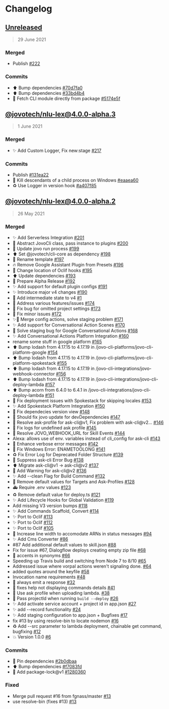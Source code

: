 # Changelog
## [Unreleased](https://github.com/rubenaeg/jovo-cli/compare/@jovotech/nlu-lex@4.0.0-alpha.3...HEAD)

> 29 June 2021

### Merged
- Publish [#222](https://github.com/rubenaeg/jovo-cli/pull/222)

### Commits 
- :arrow_up: Bump dependencies [#70d7fa0](https://github.com/rubenaeg/jovo-cli/commit/70d7fa0d9de0b22bea51da3bf632f8dfa75be9fa)
- :arrow_up: Bump dependencies [#33bd4b4](https://github.com/rubenaeg/jovo-cli/commit/33bd4b4628dd8c3d694dd2957126aee73c4ea415)
- :bug: Fetch CLI module directly from package [#5174e5f](https://github.com/rubenaeg/jovo-cli/commit/5174e5fa80857a9be3f8313f0cb0659d14433252)

## [@jovotech/nlu-lex@4.0.0-alpha.3](https://github.com/rubenaeg/jovo-cli/compare/@jovotech/nlu-lex@4.0.0-alpha.2...@jovotech/nlu-lex@4.0.0-alpha.3)

> 1 June 2021

### Merged
- ✨ Add Custom Logger, Fix new:stage [#217](https://github.com/rubenaeg/jovo-cli/pull/217)

### Commits 
- Publish [#131ea22](https://github.com/rubenaeg/jovo-cli/commit/131ea22b04f59676a4099f13cacab478ca58035e)
- :bug: Kill descendants of a child process on Windows [#eaaea60](https://github.com/rubenaeg/jovo-cli/commit/eaaea60633f0c5fed42d5f45d384d4385fd580e6)
- :recycle: Use Logger in version hook [#a407f85](https://github.com/rubenaeg/jovo-cli/commit/a407f85daf95150b08419dee6daf7fd3bdd049fd)

## [@jovotech/nlu-lex@4.0.0-alpha.2]()

> 26 May 2021

### Merged
- ✨ Add Serverless Integration [#201](https://github.com/rubenaeg/jovo-cli/pull/201)
- 🚚 Abstract JovoCli class, pass instance to plugins [#200](https://github.com/rubenaeg/jovo-cli/pull/200)
- 🔨 Update jovo run process [#199](https://github.com/rubenaeg/jovo-cli/pull/199)
- ⬆️ Set @jovotech/cli-core as dependency [#198](https://github.com/rubenaeg/jovo-cli/pull/198)
- 🚚 Rename template [#197](https://github.com/rubenaeg/jovo-cli/pull/197)
- 🔥 Remove Google Assistant Plugin from Presets [#196](https://github.com/rubenaeg/jovo-cli/pull/196)
- 🐛 Change location of Oclif hooks [#195](https://github.com/rubenaeg/jovo-cli/pull/195)
- ⬆️ Update dependencies [#193](https://github.com/rubenaeg/jovo-cli/pull/193)
- 🔖 Prepare Alpha Release [#192](https://github.com/rubenaeg/jovo-cli/pull/192)
- ✨ Add support for default plugin configs [#191](https://github.com/rubenaeg/jovo-cli/pull/191)
- ✨ Introduce major v4 changes [#190](https://github.com/rubenaeg/jovo-cli/pull/190)
- 🚧 Add intermediate state to v4 [#1](https://github.com/rubenaeg/jovo-cli/pull/1)
- 🐛 Address various features/issues [#174](https://github.com/rubenaeg/jovo-cli/pull/174)
- 🐛 Fix bug for omitted project settings [#173](https://github.com/rubenaeg/jovo-cli/pull/173)
- 🐛 Fix minor issues [#172](https://github.com/rubenaeg/jovo-cli/pull/172)
- ✨🐛 Merge config actions, solve staging problem [#171](https://github.com/rubenaeg/jovo-cli/pull/171)
- ✨ Add support for Conversational Action Scenes [#170](https://github.com/rubenaeg/jovo-cli/pull/170)
- 🐛 Solve staging bug for Google Conversational Actions [#168](https://github.com/rubenaeg/jovo-cli/pull/168)
- ✨ Add Conversational Actions Platform Integration [#160](https://github.com/rubenaeg/jovo-cli/pull/160)
- rename some stuff in google platform [#165](https://github.com/rubenaeg/jovo-cli/pull/165)
- ⬆️ Bump lodash from 4.17.15 to 4.17.19 in /jovo-cli-platforms/jovo-cli-platform-google [#154](https://github.com/rubenaeg/jovo-cli/pull/154)
- ⬆️ Bump lodash from 4.17.15 to 4.17.19 in /jovo-cli-platforms/jovo-cli-platform-spokestack [#155](https://github.com/rubenaeg/jovo-cli/pull/155)
- ⬆️ Bump lodash from 4.17.15 to 4.17.19 in /jovo-cli-integrations/jovo-webhook-connector [#156](https://github.com/rubenaeg/jovo-cli/pull/156)
- ⬆️ Bump lodash from 4.17.15 to 4.17.19 in /jovo-cli-integrations/jovo-cli-deploy-lambda [#157](https://github.com/rubenaeg/jovo-cli/pull/157)
- ⬆️ Bump acorn from 6.4.0 to 6.4.1 in /jovo-cli-integrations/jovo-cli-deploy-lambda [#151](https://github.com/rubenaeg/jovo-cli/pull/151)
- 🐛 Fix deployment issues with Spokestack for skipping locales [#153](https://github.com/rubenaeg/jovo-cli/pull/153)
- ✨ Add Spokestack Platform Integration [#150](https://github.com/rubenaeg/jovo-cli/pull/150)
- :bug: Fix dependecies version view [#148](https://github.com/rubenaeg/jovo-cli/pull/148)
- :bug: Should fix jovo update for devDependencies [#147](https://github.com/rubenaeg/jovo-cli/pull/147)
- 🐛 Resolve ask-profile for ask-cli@v1, Fix problem with ask-cli@v2… [#146](https://github.com/rubenaeg/jovo-cli/pull/146)
- 🐛 Fix logs for undefined ask profile [#145](https://github.com/rubenaeg/jovo-cli/pull/145)
- 🐛 Resolve JOVO_WEBHOOK_URL for Skill Events [#144](https://github.com/rubenaeg/jovo-cli/pull/144)
- Alexa: allows use of env. variables instead of cli_config for ask-cli [#143](https://github.com/rubenaeg/jovo-cli/pull/143)
- 🥅 Enhance verbose error messages [#142](https://github.com/rubenaeg/jovo-cli/pull/142)
- 🏁 Fix Windows Error: ENAMETOOLONG [#141](https://github.com/rubenaeg/jovo-cli/pull/141)
- ♻️ Fix Error Log for Deprecated Folder Structure [#139](https://github.com/rubenaeg/jovo-cli/pull/139)
- 🐛 Suppress ask-cli Error Bug [#138](https://github.com/rubenaeg/jovo-cli/pull/138)
- ⬆️ Migrate ask-cli@v1 -&gt; ask-cli@v2 [#137](https://github.com/rubenaeg/jovo-cli/pull/137)
- 💩 Add Warning for ask-cli@v2 [#136](https://github.com/rubenaeg/jovo-cli/pull/136)
- ✨ Add --clean Flag for Build Command [#132](https://github.com/rubenaeg/jovo-cli/pull/132)
- 🐛 Remove default values for Targets and Ask-Profiles [#128](https://github.com/rubenaeg/jovo-cli/pull/128)
- 🚑 Require .env values [#123](https://github.com/rubenaeg/jovo-cli/pull/123)
- ♻️ Remove default value for deploy.ts [#121](https://github.com/rubenaeg/jovo-cli/pull/121)
- ✨ Add Lifecycle Hooks for Global Validation [#119](https://github.com/rubenaeg/jovo-cli/pull/119)
- Add missing V3 version bumps [#118](https://github.com/rubenaeg/jovo-cli/pull/118)
- ✨ Add Commands Scaffold, Convert [#114](https://github.com/rubenaeg/jovo-cli/pull/114)
- ✨ Port to Oclif [#113](https://github.com/rubenaeg/jovo-cli/pull/113)
- ✨ Port to Oclif [#112](https://github.com/rubenaeg/jovo-cli/pull/112)
- ✨ Port to Oclif [#105](https://github.com/rubenaeg/jovo-cli/pull/105)
- :lipstick: Increase line width to accomodate ARNs in status messages [#94](https://github.com/rubenaeg/jovo-cli/pull/94)
- :sparkles: Add Cms Converter [#86](https://github.com/rubenaeg/jovo-cli/pull/86)
- #87 Add additional default values to skill.json  [#88](https://github.com/rubenaeg/jovo-cli/pull/88)
- Fix for issue #67, Dialogflow deploys creating empty zip file [#68](https://github.com/rubenaeg/jovo-cli/pull/68)
- :bug: accents in synonyms [#66](https://github.com/rubenaeg/jovo-cli/pull/66)
- Speeding up Travis build and switching from Node 7 to 8/10 [#65](https://github.com/rubenaeg/jovo-cli/pull/65)
- Addressed issue where vorpal actions weren't signaling done. [#64](https://github.com/rubenaeg/jovo-cli/pull/64)
- added quotes around the keyfile [#58](https://github.com/rubenaeg/jovo-cli/pull/58)
- Invocation name requirements [#48](https://github.com/rubenaeg/jovo-cli/pull/48)
- :bug: always emit a response [#32](https://github.com/rubenaeg/jovo-cli/pull/32)
- 🐛 fixes help not displaying commands details  [#41](https://github.com/rubenaeg/jovo-cli/pull/41)
- :bug: Use ask profile when uploading lambda. [#38](https://github.com/rubenaeg/jovo-cli/pull/38)
- :bug: Pass projectId when running `build --deploy` [#26](https://github.com/rubenaeg/jovo-cli/pull/26)
- :sparkles: Add activate service account + project id in app.json [#27](https://github.com/rubenaeg/jovo-cli/pull/27)
- :sparkles: add --record functionality [#24](https://github.com/rubenaeg/jovo-cli/pull/24)
- :sparkles: Add staging configuration to app.json + Bugfixes [#17](https://github.com/rubenaeg/jovo-cli/pull/17)
- fix #13 by using resolve-bin to locate nodemon [#16](https://github.com/rubenaeg/jovo-cli/pull/16)
- :recycle: Add --src parameter to lambda deployment, chainable get command, bugfixing [#12](https://github.com/rubenaeg/jovo-cli/pull/12)
- :boom: Version 1.0.0 [#6](https://github.com/rubenaeg/jovo-cli/pull/6)

### Commits 
- 📌 Pin dependencies [#2b0dbaa](https://github.com/rubenaeg/jovo-cli/commit/2b0dbaaa46af52dc7258d9628bc2facea643aa64)
- ⬆️ Bump dependencies [#f7083fd](https://github.com/rubenaeg/jovo-cli/commit/f7083fdaa44db74c0e20b942d44d41480777ba4d)
- 📌 Add package-lock@v1 [#1280360](https://github.com/rubenaeg/jovo-cli/commit/1280360bbec2208f384a8415956e82b855b6ee67)

### Fixed
- Merge pull request #16 from fgnass/master [#13](https://github.com/rubenaeg/jovo-cli/commit/63f08fe16fa238f06637d308adc6f14aa95d34d5)
- use resolve-bin (fixes #13) [#13](https://github.com/rubenaeg/jovo-cli/commit/465920d7abf98c8045063e63e2d9b582504dc18b)
